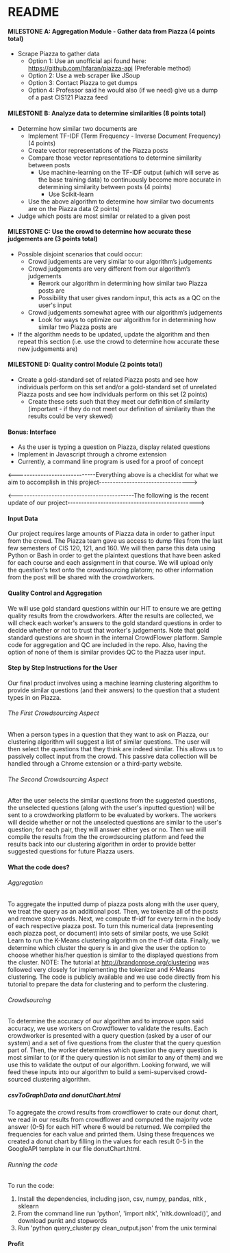 ﻿# README
#### MILESTONE A: Aggregation Module - Gather data from Piazza (4 points total) 
- Scrape Piazza to gather data
  - Option 1: Use an unofficial api found here: https://github.com/hfaran/piazza-api (Preferable method)
  - Option 2: Use a web scraper like JSoup
  - Option 3: Contact Piazza to get dumps
  - Option 4: Professor said he would also (if we need) give us a dump of a past CIS121 Piazza feed

#### MILESTONE B: Analyze data to determine similarities (8 points total)
- Determine how similar two documents are
  - Implement TF-IDF (Term Frequency - Inverse Document Frequency) (4 points)
  - Create vector representations of the Piazza posts
  - Compare those vector representations to determine similarity between posts
    - Use machine-learning on the TF-IDF output (which will serve as the base training data) to continuously become more accurate in determining similarity between posts (4 points)
      - Use Scikit-learn
  - Use the above algorithm to determine how similar two documents are on the Piazza data (2 points)
- Judge which posts are most similar or related to a given post

#### MILESTONE C: Use the crowd to determine how accurate these judgements are (3 points total)
- Possible disjoint scenarios that could occur:
  - Crowd judgements are very similar to our algorithm’s judgements
  - Crowd judgements are very different from our algorithm’s judgements
    - Rework our algorithm in determining how similar two Piazza posts are
    - Possibility that user gives random input, this acts as a QC on the user's input
  - Crowd judgements somewhat agree with our algorithm’s judgements
    - Look for ways to optimize our algorithm for in determining how similar two Piazza posts are
- If the algorithm needs to be updated, update the algorithm and then repeat this section (i.e. use the crowd to determine how accurate these new judgements are)

#### MILESTONE D: Quality control Module (2 points total)
- Create a gold-standard set of related Piazza posts and see how individuals perform on this set and/or a gold-standard set of unrelated Piazza posts and see how individuals perform on this set (2 points)
  - Create these sets such that they meet our definition of similarity (important - if they do not meet our definition of similarity than the results could be very skewed)

#### Bonus: Interface
- As the user is typing a question on Piazza, display related questions
- Implement in Javascript through a chrome extension
- Currently, a command line program is used for a proof of concept

<-----------------------------Everything above is a checklist for what we aim to accomplish in this project--------------------------------->

<-------------------------------------------The following is the recent update of our project----------------------------------------------->

#### Input Data
Our project requires large amounts of Piazza data in order to gather input from the crowd. The Piazza team gave us access to dump files from the last few semesters of CIS 120, 121, and 160. We will then parse this data using Python or Bash in order to get the plaintext questions that have been asked for each course and each assignment in that course. We will upload only the question's text onto the crowdsourcing platorm; no other information from the post will be shared with the crowdworkers.

#### Quality Control and Aggregation
We will use gold standard questions within our HIT to ensure we are getting quality results from the crowdworkers. After the results are collected, we will check each worker's answers to the gold standard questions in order to decide whether or not to trust that worker's judgements. Note that gold standard questions are shown in the internal CrowdFlower platform. Sample code for aggregation and QC are included in the repo. Also, having the option of none of them is similar provides QC to the Piazza user input. 

#### Step by Step Instructions for the User
Our final product involves using a machine learning clustering algorithm to provide similar questions (and their answers) to the question that a student types in on Piazza.
###### The First Crowdsourcing Aspect
When a person types in a question that they want to ask on Piazza, our clustering algorithm will suggest a list of similar questions. The user will then select the questions that they think are indeed similar. This allows us to passively collect input from the crowd. This passive data collection will be handled through a Chrome extension or a third-party website. 
###### The Second Crowdsourcing Aspect
After the user selects the similar questions from the suggested questions, the unselected questions (along with the user's inputted question) will be sent to a crowdworking platform to be evaluated by workers. The workers will decide whether or not the unselected questions are similar to the user's question; for each pair, they will answer either yes or no. Then we wiill compile the results from the the crowdsourcing platform and feed the results back into our clustering algorithm in order to provide better suggested questions for future Piazza users.

#### What the code does?
###### Aggregation
To aggregate the inputted dump of piazza posts along with the user query, we treat the query as an additional post. Then, we tokenize all of the posts and remove stop-words. Next, we compute tf-idf for every term in the body of each respective piazza post. To turn this numerical data (representing each piazza post, or document) into sets of similar posts, we use Scikit Learn to run the K-Means clustering algorithm on the tf-idf data. Finally, we determine which cluster the query is in and give the user the option to choose whether his/her question is similar to the displayed questions from the cluster.
NOTE: The tutorial at http://brandonrose.org/clustering was followed very closely for implementing the tokenizer and K-Means clustering. The code is publicly available and we use code directly from his tutorial to prepare the data for clustering and to perform the clustering.
###### Crowdsourcing
To determine the accuracy of our algorithm and to improve upon said accuracy, we use workers on Crowdflower to validate the results. Each crowdworker is presented with a query question (asked by a user of our system) and a set of five questions from the cluster that the query question part of. Then, the worker determines which question the query question is most similar to (or if the query question is not similar to any of them) and we use this to validate the output of our algorithm. Looking forward, we will feed these inputs into our algorithm to build a semi-supervised crowd-sourced clustering algorithm.
##### csvToGraphData and donutChart.html
To aggregate the crowd results from crowdflower to crate our donut chart, we read in our results from crowdflower and computed the majority vote answer (0-5) for each HIT where 6 would be returned.  We compiled the frequencies for each value and printed them.  Using these frequences we created a donut chart by filling in the values for each result 0-5 in the GoogleAPI template in our file donutChart.html.
###### Running the code
To run the code: 
1. Install the dependencies, including json, csv, numpy, pandas, nltk
, sklearn 
2. From the command line run 'python', 'import nltk', 'nltk.download()', and download punkt and stopwords 
3. Run 'python query_cluster.py clean_output.json' from the unix terminal
#### Profit
